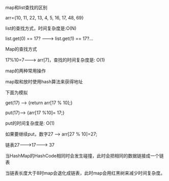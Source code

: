 map和list查找的区别

arr={10, 11, 22, 13, 4, 5, 16, 17, 48, 69}

list的查找方式，时间复杂度是:O(N)

list.get(0) == 17? ---> list.get(1) == 17?...

Map的查找方式

17%10=7---> arr[7]，查找的时间复杂度是: O(1)

map的两种常用操作

map取和放时使用hash算法来获得地址

下面为模拟

get(17) --> {return arr[17 % 10];}

put(17)--> {arr[17 %10]= 17;}

put的时间复杂度是: O(1)

如果要继续put，数字27 --> arr[27 % 10]=27;

链表27--->17---> 37

当HashMap的HashCode相同时会发生碰撞，此时会把相同的数据链接成一个链表

当链表长度大于8时map会退化成链表，此时map会用红黑树来减少时间复杂度。
